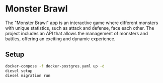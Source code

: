 # Monster Brawl

The "Monster Brawl" app is an interactive game where different monsters with unique statistics, such as attack and defense, face each other. The project includes an API that allows the management of monsters and battles, offering an exciting and dynamic experience.

## Setup

```bash
docker-compose -f docker-postgres.yaml up -d
diesel setup
diesel migration run
```
